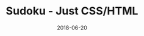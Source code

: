 ---
title: 'Sudoku - Just CSS/HTML'
description: 'Complete a sudoku puzzle without Javascript or server-side interaction.'
gametype: 'easy'
gameid: 6
date: 2018-06-20
tags: []
draft: false
type: 'games'
num19: [{'idx':1,'arr1':[1,2,3,4,5,6,7,8,9],'arr2':[1,2,3,4,5,6,7,8,9]},{'idx':2,'arr1':[1,2,3,4,5,6,7,8,9],'arr2':[1,2,3,4,5,6,7,8,9]},{'idx':3,'arr1':[1,2,3,4,5,6,7,8,9],'arr2':[1,2,3,4,5,6,7,8,9]},{'idx':4,'arr1':[1,2,3,4,5,6,7,8,9],'arr2':[1,2,3,4,5,6,7,8,9]},{'idx':5,'arr1':[1,2,3,4,5,6,7,8,9],'arr2':[1,2,3,4,5,6,7,8,9]},{'idx':6,'arr1':[1,2,3,4,5,6,7,8,9],'arr2':[1,2,3,4,5,6,7,8,9]},{'idx':7,'arr1':[1,2,3,4,5,6,7,8,9],'arr2':[1,2,3,4,5,6,7,8,9]},{'idx':8,'arr1':[1,2,3,4,5,6,7,8,9],'arr2':[1,2,3,4,5,6,7,8,9]},{'idx':9,'arr1':[1,2,3,4,5,6,7,8,9],'arr2':[1,2,3,4,5,6,7,8,9]}]
puzzle: [[0, 0, 0, 3, 0, 0, 4, 0, 0], [0, 0, 0, 0, 0, 5, 0, 6, 7], [4, 5, 6, 0, 0, 0, 0, 2, 0], [8, 0, 0, 0, 2, 0, 0, 0, 0], [5, 0, 0, 7, 4, 1, 0, 0, 3], [3, 0, 0, 0, 5, 0, 0, 0, 0], [6, 3, 7, 0, 0, 0, 0, 5, 0], [0, 0, 0, 0, 0, 7, 0, 3, 9], [0, 0, 0, 2, 0, 0, 1, 0, 0]]
layout: 'sudokucssstatic'
---